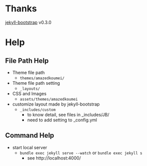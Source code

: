 # Thanks

[jekyll-bootstrap](https://github.com/plusjade/jekyll-bootstrap) v0.3.0

# Help

## File Path Help

+ Theme file path
	+ `themes/amazedkoumei/`
+ Theme file path setting
	+ `_layouts/`
+ CSS and Images
	+ `assets/themes/amazedkoumei`
+ customize layout made by jekyll-bootstrap
	+ `_includes/custom`
		+ to know detail, see files in _includes/JB/
		+ need to add setting to _config.yml


## Command Help

+ start local server
	+ `bundle exec jekyll serve --watch` or `bundle exec jekyll s`
		+ see http://localhost:4000/
